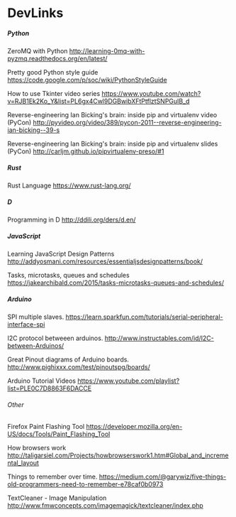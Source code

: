 # DevLinks

##### Python

ZeroMQ with Python
http://learning-0mq-with-pyzmq.readthedocs.org/en/latest/

Pretty good Python style guide
https://code.google.com/p/soc/wiki/PythonStyleGuide

How to use Tkinter video series
https://www.youtube.com/watch?v=RJB1Ek2Ko_Y&list=PL6gx4Cwl9DGBwibXFtPtflztSNPGuIB_d

Reverse-engineering Ian Bicking's brain: inside pip and virtualenv video (PyCon)
http://pyvideo.org/video/389/pycon-2011--reverse-engineering-ian-bicking--39-s

Reverse-engineering Ian Bicking's brain: inside pip and virtualenv slides (PyCon)
http://carljm.github.io/pipvirtualenv-preso/#1

##### Rust

Rust Language
https://www.rust-lang.org/


##### D

Programming in D
http://ddili.org/ders/d.en/


##### JavaScript

Learning JavaScript Design Patterns
http://addyosmani.com/resources/essentialjsdesignpatterns/book/

Tasks, microtasks, queues and schedules
https://jakearchibald.com/2015/tasks-microtasks-queues-and-schedules/


##### Arduino

SPI multiple slaves.
https://learn.sparkfun.com/tutorials/serial-peripheral-interface-spi

I2C protocol betweeen arduinos.
http://www.instructables.com/id/I2C-between-Arduinos/

Great Pinout diagrams of Arduino boards.
http://www.pighixxx.com/test/pinoutspg/boards/

Arduino Tutorial Videos
https://www.youtube.com/playlist?list=PLE0C7D8863F6DACCE

###### Other

Firefox Paint Flashing Tool
https://developer.mozilla.org/en-US/docs/Tools/Paint_Flashing_Tool

How browsers work
http://taligarsiel.com/Projects/howbrowserswork1.htm#Global_and_incremental_layout

Things to remember over time.
https://medium.com/@garywiz/five-things-old-programmers-need-to-remember-e78caf0b0973

TextCleaner - Image Manipulation
http://www.fmwconcepts.com/imagemagick/textcleaner/index.php
